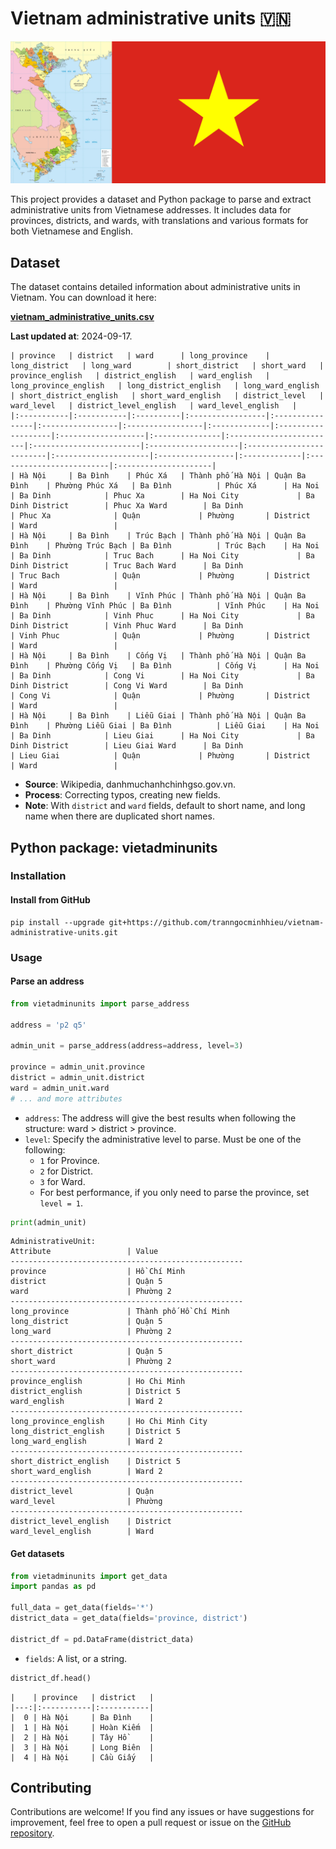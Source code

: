 # Vietnam administrative units 🇻🇳

![ban-do-63-tinh-thanh-va-co-viet-nam.jpg](https://raw.githubusercontent.com/tranngocminhhieu/vietnam-administrative-units/main/data/media/ban-do-63-tinh-thanh-va-co-viet-nam.jpg)

This project provides a dataset and Python package to parse and extract administrative units from Vietnamese addresses. It includes data for provinces, districts, and wards, with translations and various formats for both Vietnamese and English.

## Dataset
The dataset contains detailed information about administrative units in Vietnam. You can download it here:

[**vietnam_administrative_units.csv**](https://github.com/tranngocminhhieu/vietnam-administrative-units/blob/main/data/output/vietnam_administrative_units.csv)

**Last updated at**: 2024-09-17.
```text
| province   | district   | ward      | long_province    | long_district   | long_ward        | short_district   | short_ward   | province_english   | district_english   | ward_english   | long_province_english   | long_district_english   | long_ward_english   | short_district_english   | short_ward_english   | district_level   | ward_level   | district_level_english   | ward_level_english   |
|:-----------|:-----------|:----------|:-----------------|:----------------|:-----------------|:-----------------|:-------------|:-------------------|:-------------------|:---------------|:------------------------|:------------------------|:--------------------|:-------------------------|:---------------------|:-----------------|:-------------|:-------------------------|:---------------------|
| Hà Nội     | Ba Đình    | Phúc Xá   | Thành phố Hà Nội | Quận Ba Đình    | Phường Phúc Xá   | Ba Đình          | Phúc Xá      | Ha Noi             | Ba Dinh            | Phuc Xa        | Ha Noi City             | Ba Dinh District        | Phuc Xa Ward        | Ba Dinh                  | Phuc Xa              | Quận             | Phường       | District                 | Ward                 |
| Hà Nội     | Ba Đình    | Trúc Bạch | Thành phố Hà Nội | Quận Ba Đình    | Phường Trúc Bạch | Ba Đình          | Trúc Bạch    | Ha Noi             | Ba Dinh            | Truc Bach      | Ha Noi City             | Ba Dinh District        | Truc Bach Ward      | Ba Dinh                  | Truc Bach            | Quận             | Phường       | District                 | Ward                 |
| Hà Nội     | Ba Đình    | Vĩnh Phúc | Thành phố Hà Nội | Quận Ba Đình    | Phường Vĩnh Phúc | Ba Đình          | Vĩnh Phúc    | Ha Noi             | Ba Dinh            | Vinh Phuc      | Ha Noi City             | Ba Dinh District        | Vinh Phuc Ward      | Ba Dinh                  | Vinh Phuc            | Quận             | Phường       | District                 | Ward                 |
| Hà Nội     | Ba Đình    | Cống Vị   | Thành phố Hà Nội | Quận Ba Đình    | Phường Cống Vị   | Ba Đình          | Cống Vị      | Ha Noi             | Ba Dinh            | Cong Vi        | Ha Noi City             | Ba Dinh District        | Cong Vi Ward        | Ba Dinh                  | Cong Vi              | Quận             | Phường       | District                 | Ward                 |
| Hà Nội     | Ba Đình    | Liễu Giai | Thành phố Hà Nội | Quận Ba Đình    | Phường Liễu Giai | Ba Đình          | Liễu Giai    | Ha Noi             | Ba Dinh            | Lieu Giai      | Ha Noi City             | Ba Dinh District        | Lieu Giai Ward      | Ba Dinh                  | Lieu Giai            | Quận             | Phường       | District                 | Ward                 |
```


- **Source**: Wikipedia, danhmuchanhchinhgso.gov.vn.
- **Process**: Correcting typos, creating new fields.
- **Note**: With `district` and `ward` fields, default to short name, and long name when there are duplicated short names.

## Python package: vietadminunits

### Installation
#### Install from GitHub
```shell
pip install --upgrade git+https://github.com/tranngocminhhieu/vietnam-administrative-units.git
```

### Usage

#### Parse an address

```python
from vietadminunits import parse_address

address = 'p2 q5'

admin_unit = parse_address(address=address, level=3)

province = admin_unit.province
district = admin_unit.district
ward = admin_unit.ward
# ... and more attributes
```

- `address`: The address will give the best results when following the structure: ward > district > province.
- `level`: Specify the administrative level to parse. Must be one of the following:
  - `1` for Province.
  - `2` for District.
  - `3` for Ward.
  - For best performance, if you only need to parse the province, set `level = 1`.

```python
print(admin_unit)
```

```text
AdministrativeUnit:
Attribute                 | Value                    
----------------------------------------------------
province                  | Hồ Chí Minh              
district                  | Quận 5                   
ward                      | Phường 2                 
----------------------------------------------------
long_province             | Thành phố Hồ Chí Minh    
long_district             | Quận 5                   
long_ward                 | Phường 2                 
----------------------------------------------------
short_district            | Quận 5                   
short_ward                | Phường 2                 
----------------------------------------------------
province_english          | Ho Chi Minh              
district_english          | District 5               
ward_english              | Ward 2                   
----------------------------------------------------
long_province_english     | Ho Chi Minh City         
long_district_english     | District 5               
long_ward_english         | Ward 2                   
----------------------------------------------------
short_district_english    | District 5               
short_ward_english        | Ward 2                   
----------------------------------------------------
district_level            | Quận                     
ward_level                | Phường                   
----------------------------------------------------
district_level_english    | District                 
ward_level_english        | Ward                     
```

#### Get datasets

```python
from vietadminunits import get_data
import pandas as pd

full_data = get_data(fields='*')
district_data = get_data(fields='province, district')

district_df = pd.DataFrame(district_data)
```

- `fields`: A list, or a string.

```python
district_df.head()
```

```text
|    | province   | district   |
|---:|:-----------|:-----------|
|  0 | Hà Nội     | Ba Đình    |
|  1 | Hà Nội     | Hoàn Kiếm  |
|  2 | Hà Nội     | Tây Hồ     |
|  3 | Hà Nội     | Long Biên  |
|  4 | Hà Nội     | Cầu Giấy   |
```

## Contributing
Contributions are welcome! If you find any issues or have suggestions for improvement, feel free to open a pull request or issue on the [GitHub repository](https://github.com/tranngocminhhieu/vietnam-administrative-units).
